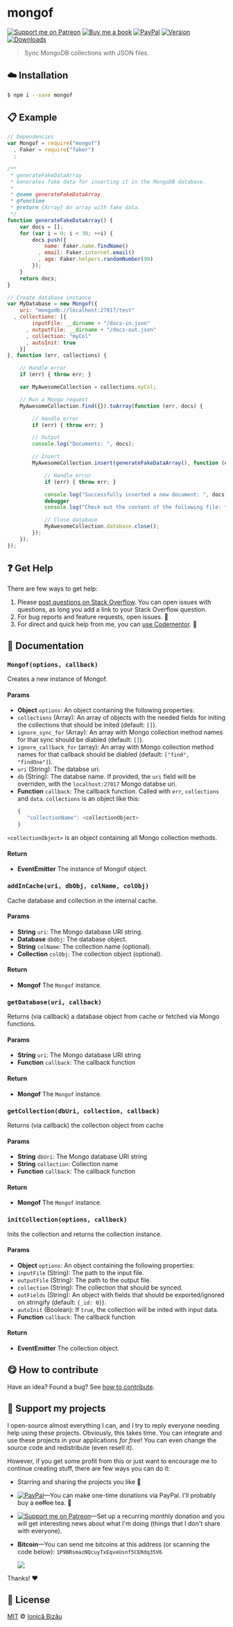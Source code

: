 
# mongof

 [![Support me on Patreon][badge_patreon]][patreon] [![Buy me a book][badge_amazon]][amazon] [![PayPal][badge_paypal_donate]][paypal-donations] [![Version](https://img.shields.io/npm/v/mongof.svg)](https://www.npmjs.com/package/mongof) [![Downloads](https://img.shields.io/npm/dt/mongof.svg)](https://www.npmjs.com/package/mongof)

> Sync MongoDB collections with JSON files.

## :cloud: Installation

```sh
$ npm i --save mongof
```


## :clipboard: Example



```js
// Dependencies
var Mongof = require("mongof")
  , Faker = require("faker")
  ;

/**
 * generateFakeDataArray
 * Generates fake data for inserting it in the MongoDB database.
 *
 * @name generateFakeDataArray
 * @function
 * @return {Array} An array with fake data.
 */
function generateFakeDataArray() {
    var docs = [];
    for (var i = 0; i < 30; ++i) {
        docs.push({
            name: Faker.name.findName()
          , email: Faker.internet.email()
          , age: Faker.helpers.randomNumber(90)
        });
    }
    return docs;
}

// Create database instance
var MyDatabase = new Mongof({
    uri: "mongodb://localhost:27017/test"
  , collections: [{
        inputFile: __dirname + "/docs-in.json"
      , outputFile: __dirname + "/docs-out.json"
      , collection: "myCol"
      , autoInit: true
    }]
}, function (err, collections) {

    // Handle error
    if (err) { throw err; }

    var MyAwesomeCollection = collections.myCol;

    // Run a Mongo request
    MyAwesomeCollection.find({}).toArray(function (err, docs) {

        // Handle error
        if (err) { throw err; }

        // Output
        console.log("Documents: ", docs);

        // Insert
        MyAwesomeCollection.insert(generateFakeDataArray(), function (err, docs) {

            // Handle error
            if (err) { throw err; }

            console.log("Successfully inserted a new document: ", docs);
            debugger
            console.log("Check out the content of the following file: ", MyAwesomeCollection._options.outputFile);

            // Close database
            MyAwesomeCollection.database.close();
        });
    });
});
```

## :question: Get Help

There are few ways to get help:

 1. Please [post questions on Stack Overflow](https://stackoverflow.com/questions/ask). You can open issues with questions, as long you add a link to your Stack Overflow question.
 2. For bug reports and feature requests, open issues. :bug:
 3. For direct and quick help from me, you can [use Codementor](https://www.codementor.io/johnnyb). :rocket:


## :memo: Documentation


### `Mongof(options, callback)`
Creates a new instance of Mongof.

#### Params
- **Object** `options`: An object containing the following properties:
 - `collections` (Array): An array of objects with the needed fields for initing the collections that should be inited (default: `[]`).
 - `ignore_sync_for` (Array): An array with Mongo collection method names for that sync should be diabled (default: `[]`).
 - `ignore_callback_for` (array): An array with Mongo collection method names for that callback should be diabled (default: `["find", "findOne"]`).
 - `uri` (String): The databse uri.
 - `db` (String): The databse name. If provided, the `uri` field will be overriden, with the `localhost:27017` Mongo databse uri.
- **Function** `callback`: The callback function. Called with `err`, `collections` and `data`. `collections` is an object like this:
  ```js
  {
     "collectionName": <collectionObject>
  }
  ```

`<collectionObject>` is an object containing all Mongo collection methods.

#### Return
- **EventEmitter** The instance of Mongof object.

### `addInCache(uri, dbObj, colName, colObj)`
Cache database and collection in the internal cache.

#### Params
- **String** `uri`: The Mongo database URI string.
- **Database** `dbObj`: The database object.
- **String** `colName`: The collection name (optional).
- **Collection** `colObj`: The collection object (optional).

#### Return
- **Mongof** The `Mongof` instance.

### `getDatabase(uri, callback)`
Returns (via callback) a database object from cache or fetched via Mongo functions.

#### Params
- **String** `uri`: The Mongo database URI string
- **Function** `callback`: The callback function

#### Return
- **Mongof** The `Mongof` instance.

### `getCollection(dbUri, collection, callback)`
Returns (via callback) the collection object from cache

#### Params
- **String** `dbUri`: The Mongo database URI string
- **String** `collection`: Collection name
- **Function** `callback`: The callback function

#### Return
- **Mongof** The `Mongof` instance.

### `initCollection(options, callback)`
Inits the collection and returns the collection instance.

#### Params
- **Object** `options`: An object containing the following properties:
 - `inputFile` (String): The path to the input file.
 - `outputFile` (String): The path to the output file.
 - `collection` (String): The collection that should be synced.
 - `outFields` (String): An object with fields that should be exported/ignored on stringify (default: `{_id: 0}`).
 - `autoInit` (Boolean): If `true`, the collection will be inited with input data.
- **Function** `callback`: The callback function

#### Return
- **EventEmitter** The collection object.



## :yum: How to contribute
Have an idea? Found a bug? See [how to contribute][contributing].


## :sparkling_heart: Support my projects

I open-source almost everything I can, and I try to reply everyone needing help using these projects. Obviously,
this takes time. You can integrate and use these projects in your applications *for free*! You can even change the source code and redistribute (even resell it).

However, if you get some profit from this or just want to encourage me to continue creating stuff, there are few ways you can do it:

 - Starring and sharing the projects you like :rocket:
 - [![PayPal][badge_paypal]][paypal-donations]—You can make one-time donations via PayPal. I'll probably buy a ~~coffee~~ tea. :tea:
 - [![Support me on Patreon][badge_patreon]][patreon]—Set up a recurring monthly donation and you will get interesting news about what I'm doing (things that I don't share with everyone).
 - **Bitcoin**—You can send me bitcoins at this address (or scanning the code below): `1P9BRsmazNQcuyTxEqveUsnf5CERdq35V6`

    ![](https://i.imgur.com/z6OQI95.png)

Thanks! :heart:



## :scroll: License

[MIT][license] © [Ionică Bizău][website]

[badge_patreon]: http://ionicabizau.github.io/badges/patreon.svg
[badge_amazon]: http://ionicabizau.github.io/badges/amazon.svg
[badge_paypal]: http://ionicabizau.github.io/badges/paypal.svg
[badge_paypal_donate]: http://ionicabizau.github.io/badges/paypal_donate.svg
[patreon]: https://www.patreon.com/ionicabizau
[amazon]: http://amzn.eu/hRo9sIZ
[paypal-donations]: https://www.paypal.com/cgi-bin/webscr?cmd=_s-xclick&hosted_button_id=RVXDDLKKLQRJW
[donate-now]: http://i.imgur.com/6cMbHOC.png

[license]: http://showalicense.com/?fullname=Ionic%C4%83%20Biz%C4%83u%20%3Cbizauionica%40gmail.com%3E%20(https%3A%2F%2Fionicabizau.net)&year=2014#license-mit
[website]: https://ionicabizau.net
[contributing]: /CONTRIBUTING.md
[docs]: /DOCUMENTATION.md
